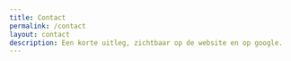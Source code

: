 ```yaml
---
title: Contact
permalink: /contact
layout: contact
description: Een korte uitleg, zichtbaar op de website en op google.
---
```



